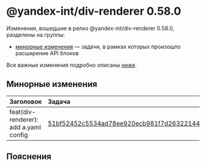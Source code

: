 # @yandex-int/div-renderer 0.58.0

<!-- ЧЕЛОВЕЧЕСКОЕ ВСТУПЛЕНИЕ -->

Изменения, вошедшие в релиз @yandex-int/div-renderer 0.58.0, разделены на группы:

* [минорные изменения](#Минорные-изменения) — задачи, в рамках которых произошло расширение API блоков

Все важные изменения подробно описаны [ниже](#Пояснения).

## Минорные изменения

| Заголовок                             | Задача                                     | PR  |
| :------------------------------------ | :----------------------------------------- | :-- |
| feat(div-renderer): add a.yaml config | [51bf52452c5534ad78ee920ecb981f7d26322144] | N/A |

## Пояснения

[51bf52452c5534ad78ee920ecb981f7d26322144]: https://a.yandex-team.ru/arc_vcs/commit/51bf52452c5534ad78ee920ecb981f7d26322144
